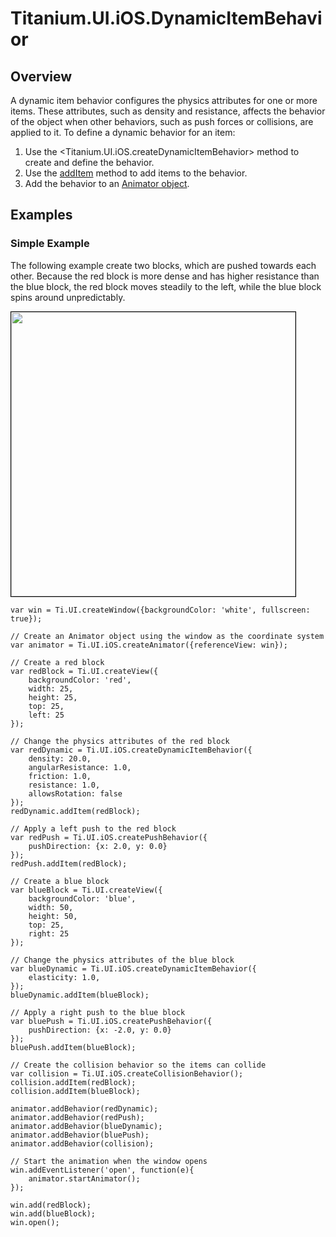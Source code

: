 # Titanium.UI.iOS.DynamicItemBehavior

<ProxySummary/>

## Overview

A dynamic item behavior configures the physics attributes for one or more items. These
attributes, such as density and resistance, affects the behavior of the object when other behaviors,
such as push forces or collisions, are applied to it.  To define a dynamic behavior for an item:

  1. Use the <Titanium.UI.iOS.createDynamicItemBehavior> method to create and define the behavior.
  2. Use the [addItem](Titanium.UI.iOS.DynamicItemBehavior.addItem) method to add items to the behavior.
  3. Add the behavior to an [Animator object](Titanium.UI.iOS.Animator).

## Examples

### Simple Example

The following example create two blocks, which are pushed towards each other.  Because the
red block is more dense and has higher resistance than the blue block, the red block moves
steadily to the left, while the blue block spins around unpredictably.

<img src="images/animator/dynamicitem.gif" height="455" style="border:1px solid black"/>

    var win = Ti.UI.createWindow({backgroundColor: 'white', fullscreen: true});
    
    // Create an Animator object using the window as the coordinate system
    var animator = Ti.UI.iOS.createAnimator({referenceView: win});

    // Create a red block
    var redBlock = Ti.UI.createView({
        backgroundColor: 'red',
        width: 25,
        height: 25,
        top: 25,
        left: 25
    });

    // Change the physics attributes of the red block
    var redDynamic = Ti.UI.iOS.createDynamicItemBehavior({
        density: 20.0,
        angularResistance: 1.0,
        friction: 1.0,
        resistance: 1.0,
        allowsRotation: false
    });
    redDynamic.addItem(redBlock);

    // Apply a left push to the red block
    var redPush = Ti.UI.iOS.createPushBehavior({
        pushDirection: {x: 2.0, y: 0.0}
    });
    redPush.addItem(redBlock);

    // Create a blue block
    var blueBlock = Ti.UI.createView({
        backgroundColor: 'blue',
        width: 50,
        height: 50,
        top: 25,
        right: 25
    });

    // Change the physics attributes of the blue block
    var blueDynamic = Ti.UI.iOS.createDynamicItemBehavior({
        elasticity: 1.0,
    });
    blueDynamic.addItem(blueBlock);

    // Apply a right push to the blue block
    var bluePush = Ti.UI.iOS.createPushBehavior({
        pushDirection: {x: -2.0, y: 0.0}
    });
    bluePush.addItem(blueBlock);

    // Create the collision behavior so the items can collide
    var collision = Ti.UI.iOS.createCollisionBehavior();
    collision.addItem(redBlock);
    collision.addItem(blueBlock);

    animator.addBehavior(redDynamic);
    animator.addBehavior(redPush);
    animator.addBehavior(blueDynamic);
    animator.addBehavior(bluePush);
    animator.addBehavior(collision);

    // Start the animation when the window opens
    win.addEventListener('open', function(e){
        animator.startAnimator();
    });

    win.add(redBlock);
    win.add(blueBlock);
    win.open();

<ApiDocs/>
